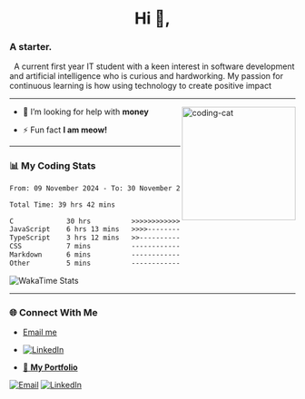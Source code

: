 <h1 align="center">Hi 👋,</h1>
<h3>A starter.</h3>
<p>
  &nbsp;&nbsp;A current first year IT student with a keen interest in software development and artificial intelligence who is curious and hardworking.
  My passion for continuous learning is how using technology to create positive impact
</p>
<hr>
<img align="right" alt="coding-cat" width="200" src="https://media.tenor.com/GiUbb4qg_vwAAAAM/csharp-cat-programmer.gif">

- 🤝 I’m looking for help with **money**

- ⚡ Fun fact **I am meow!**

<hr>

### 📊 My Coding Stats
<!--START_SECTION:waka-->

```txt
From: 09 November 2024 - To: 30 November 2024

Total Time: 39 hrs 42 mins

C             30 hrs          >>>>>>>>>>>>>>>>>>>------   75.39 %
JavaScript    6 hrs 13 mins   >>>>---------------------   15.62 %
TypeScript    3 hrs 12 mins   >>-----------------------   08.07 %
CSS           7 mins          -------------------------   00.32 %
Markdown      6 mins          -------------------------   00.29 %
Other         5 mins          -------------------------   00.23 %
```

<!--END_SECTION:waka-->

![WakaTime Stats](https://github-readme-stats.vercel.app/api/wakatime?username=banana_meow&range=all_time&layout=compact&bg_color=151b23&text_color=ffffff&title_color=ffffff&hide_border=true&custom_title=Coding%20Time%20(Last%207%20Days))

<hr>

<h3 align="left">🌐 Connect With Me</h3>

- [Email me](mailto:nawaphonkit@gmail.com)  

- [![LinkedIn](https://img.shields.io/badge/-LinkedIn-blue?style=flat&logo=Linkedin&logoColor=white)](https://linkedin.com/in/nawaphon-kittisongkhram-22ba543a)
  
- [🔗 **My Portfolio**](https://your-portfolio-link)

[![Email](https://raw.githubusercontent.com/user/repo/main/icons/email.svg)](mailto:nawaphonkit@gmail.com)
[![LinkedIn](https://raw.githubusercontent.com/user/repo/main/icons/linkedin.svg)](https://linkedin.com/in/nawaphon-kittisongkhram-22ba543a)



